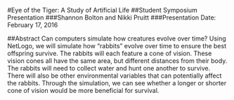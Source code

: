 #Eye of the Tiger: A  Study of Artificial Life
##Student Symposium Presentation 
###Shannon Bolton and Nikki Pruitt
###Presentation Date: February 17, 2016

##Abstract
Can computers simulate how creatures evolve over time? Using NetLogo, we will simulate how “rabbits” evolve over time to ensure the best offspring survive. The rabbits will each feature a cone of vision. These vision cones all have the same area, but different distances from their body. The rabbits will need to collect water and hunt one another to survive. There will also be other environmental variables that can potentially affect the rabbits. Through the simulation, we can see whether a longer or shorter cone of vision would be more beneficial for survival. 

##
